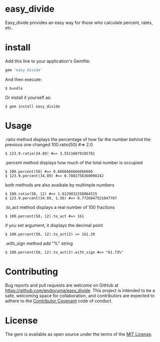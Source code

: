 # easy_divide
Easy_divide provides an easy way for those who calculate percent, rates, etc.

# install
Add this line to your application's Gemfile:

```ruby
gem 'easy_divide'
```

And then execute:

    $ bundle

Or install it yourself as:

    $ gem install easy_divide

# Usage

.ratio method displays the percentage of how far the number behind the previous one changed
100.ratio(50) #=> 2.0

    $ 123.9.ratio(34.89) #=> 3.55116079105761

.percent method displays how much of the total number is occupied

    $ 100.percent(50) #=> 0.6666666666666666
    $ 123.9.percent(34.89) #=> 0.7802758360098242

both methods are also avaibale by multimple numbers

    $ 100.ratio(50, 12) #=> 1.6129032258064515
    $ 123.9.percent(34.89, 1.56) #=> 0.7726847521047707

.to_act method displays a real number of 100 fractions

    $ 100.percent(50, 12).to_act #=> 161

if you set argument, it displays the decimal point

    $ 100.percent(50, 12).to_act(2) => 161.29

.with_sign method add "%" string

    $ 100.percent(50, 12).to_act(2).with_sign #=> "61.73%"

# Contributing

Bug reports and pull requests are welcome on GitHub at https://github.com/endoyuma/easy_divide. This project is intended to be a safe, welcoming space for collaboration, and contributors are expected to adhere to the [Contributor Covenant](http://contributor-covenant.org) code of conduct.


# License

The gem is available as open source under the terms of the [MIT License](http://opensource.org/licenses/MIT).


